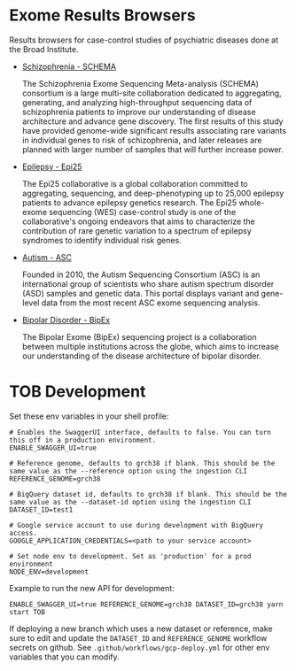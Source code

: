 # Exome Results Browsers

Results browsers for case-control studies of psychiatric diseases done at the Broad Institute.

- [Schizophrenia - SCHEMA](https://schema.broadinstitute.org)

  The Schizophrenia Exome Sequencing Meta-analysis (SCHEMA) consortium is a large multi-site
  collaboration dedicated to aggregating, generating, and analyzing high-throughput sequencing
  data of schizophrenia patients to improve our understanding of disease architecture and
  advance gene discovery. The first results of this study have provided genome-wide significant
  results associating rare variants in individual genes to risk of schizophrenia, and later
  releases are planned with larger number of samples that will further increase power.

- [Epilepsy - Epi25](https://epi25.broadinstitute.org)

  The Epi25 collaborative is a global collaboration committed to aggregating, sequencing,
  and deep-phenotyping up to 25,000 epilepsy patients to advance epilepsy genetics research.
  The Epi25 whole-exome sequencing (WES) case-control study is one of the collaborative's
  ongoing endeavors that aims to characterize the contribution of rare genetic variation to
  a spectrum of epilepsy syndromes to identify individual risk genes.

- [Autism - ASC](https://asc.broadinstitute.org)

  Founded in 2010, the Autism Sequencing Consortium (ASC) is an international group
  of scientists who share autism spectrum disorder (ASD) samples and genetic data.
  This portal displays variant and gene-level data from the most recent ASC exome
  sequencing analysis.

- [Bipolar Disorder - BipEx](https://bipex.broadinstitute.org)

  The Bipolar Exome (BipEx) sequencing project is a collaboration between multiple institutions
  across the globe, which aims to increase our understanding of the disease architecture of
  bipolar disorder.

# TOB Development

Set these env variables in your shell profile:

```
# Enables the SwaggerUI interface, defaults to false. You can turn this off in a production environment.
ENABLE_SWAGGER_UI=true

# Reference genome, defaults to grch38 if blank. This should be the same value as the --reference option using the ingestion CLI
REFERENCE_GENOME=grch38

# BigQuery dataset id, defaults to grch38 if blank. This should be the same value as the --dataset-id option using the ingestion CLI
DATASET_ID=test1

# Google service account to use during development with BigQuery access.
GOOGLE_APPLICATION_CREDENTIALS=<path to your service account>

# Set node env to development. Set as 'production' for a prod environment
NODE_ENV=development
```

Example to run the new API for development:

```
ENABLE_SWAGGER_UI=true REFERENCE_GENOME=grch38 DATASET_ID=grch38 yarn start TOB
```

If deploying a new branch which uses a new dataset or reference, make sure to edit and update the `DATASET_ID` and `REFERENCE_GENOME` workflow secrets on github. See `.github/workflows/gcp-deploy.yml` for other env variables that you can modify.
